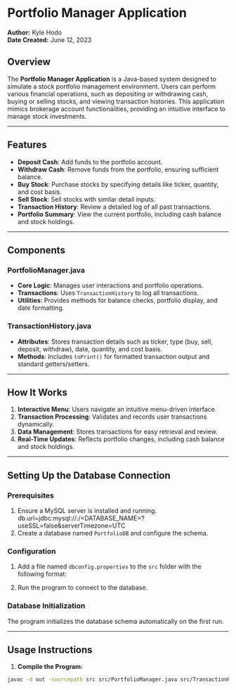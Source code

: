 # Portfolio Manager Application

**Author:** Kyle Hodo  
**Date Created:** June 12, 2023  

## Overview

The **Portfolio Manager Application** is a Java-based system designed to simulate a stock portfolio management environment. Users can perform various financial operations, such as depositing or withdrawing cash, buying or selling stocks, and viewing transaction histories. This application mimics brokerage account functionalities, providing an intuitive interface to manage stock investments.

---

## Features

- **Deposit Cash**: Add funds to the portfolio account.
- **Withdraw Cash**: Remove funds from the portfolio, ensuring sufficient balance.
- **Buy Stock**: Purchase stocks by specifying details like ticker, quantity, and cost basis.
- **Sell Stock**: Sell stocks with similar detail inputs.
- **Transaction History**: Review a detailed log of all past transactions.
- **Portfolio Summary**: View the current portfolio, including cash balance and stock holdings.

---

## Components

### PortfolioManager.java
- **Core Logic**: Manages user interactions and portfolio operations.
- **Transactions**: Uses `TransactionHistory` to log all transactions.
- **Utilities**: Provides methods for balance checks, portfolio display, and date formatting.

### TransactionHistory.java
- **Attributes**: Stores transaction details such as ticker, type (buy, sell, deposit, withdraw), date, quantity, and cost basis.
- **Methods**: Includes `toPrint()` for formatted transaction output and standard getters/setters.

---

## How It Works

1. **Interactive Menu**: Users navigate an intuitive menu-driven interface.
2. **Transaction Processing**: Validates and records user transactions dynamically.
3. **Data Management**: Stores transactions for easy retrieval and review.
4. **Real-Time Updates**: Reflects portfolio changes, including cash balance and stock holdings.

---

## Setting Up the Database Connection

### Prerequisites
1. Ensure a MySQL server is installed and running.
db.url=jdbc:mysql://<HOST>:<PORT>/<DATABASE_NAME>?useSSL=false&serverTimezone=UTC
3. Create a database named `PortfolioDB` and configure the schema.

### Configuration
1. Add a file named `dbconfig.properties` to the `src` folder with the following format:

2. Run the program to connect to the database.

### Database Initialization
The program initializes the database schema automatically on the first run.

---

## Usage Instructions

1. **Compile the Program**:
```bash
javac -d out -sourcepath src src/PortfolioManager.java src/TransactionHistory.java src/DatabaseConnection.java src/DatabaseInitializer.java
